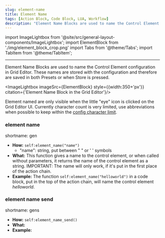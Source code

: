 ```yaml
---
slug: element-name
title: Element Name
tags: [Action Block, Code Block, LUA, Workflow]
description: "Element Name Blocks are used to name the Control Element configuration in Grid Editor. These names are stored with the configuration and therefore are saved in both Presets or when Store is pressed."
---
```

import ImageLightbox from '@site/src/general-layout-components/ImageLightbox';
import ElementBlock from './img/element_block_crop.png'
import Tabs from '@theme/Tabs';
import TabItem from '@theme/TabItem';

---

<Tabs>
  <TabItem value="About Element Names" label="About Element Names" default>

Element Name Blocks are used to name the Control Element configuration in Grid Editor. These names are stored with the configuration and therefore are saved in both Presets or when Store is pressed.


<ImageLightbox imageSrc={ElementBlock} style={{width:350+'px'}} citation={'Element Name Block in the Grid Editor'}/>

Element named are only visible when the little "eye" icon is clicked on the Grid Editor UI. Currently character count is very limited, use abbreviations when possible to keep within the [config character limit](/docs/wiki/more/char-limit.md).

</TabItem>
  <TabItem value="Reference Manual Entry" label="Reference Manual Entry">

### element name

  shortname: gen

- **How:** `self:element_name("name")`
  - "name": string, put between " " or ' ' symbols
- **What:** This function gives a name to the control element, or when called without parameters, it returns the name of the control element as a string.
  IMPORTANT: The name will only work, if it's put in the first place of the action chain.
- **Example:** The function `self:element_name("helloworld")` in a code block, put in the top of the action chain, will name the control element *helloworld*.

### element name send

  shortname: gens

- **How:** `self:element_name_send()`
- **What:**
- **Example:**

</TabItem>
</Tabs>
